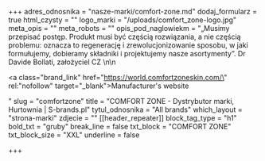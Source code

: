 +++
adres_odnosnika = "nasze-marki/comfort-zone.md"
dodaj_formularz = true
html_czysty = ""
logo_marki = "/uploads/comfort_zone-logo.jpg"
meta_opis = ""
meta_robots = ""
opis_pod_naglowiekm = "„Musimy przepisać postęp. Produkt musi być częścią rozwiązania, a nie częścią problemu: oznacza to regenerację i zrewolucjonizowanie sposobu, w jaki formułujemy, dobieramy składniki i projektujemy nasze asortymenty”. Dr Davide Bollati, założyciel CZ \n\n    <p><a class=\"brand_link\" href=\"https://world.comfortzoneskin.com/\" rel:\"nofollow\" target=\"_blank\">Manufacturer's website</a></p>"
slug = "comfortzone"
title = "COMFORT ZONE - Dystrybutor marki, Hurtownia | S-brands.pl"
tytul_odnosnika = "All brands"
which_layout = "strona-marki"
zdjecie = ""
[[header_repeater]]
block_tag_type = "h1"
bold_txt = "gruby"
break_line = false
txt_block = "COMFORT ZONE"
txt_block_size = "XXL"
underline = false

+++
